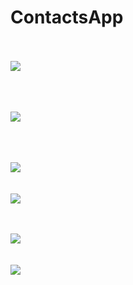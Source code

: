 # ContactsApp
<br><br> 
![](https://github.com/Abdi1717/ContactsApp/blob/master/images/1.png)
<br>

<br><br>  
![](https://github.com/Abdi1717/ContactsApp/blob/master/images/2.png)
<br> 

<br><br>  
![](https://github.com/Abdi1717/ContactsApp/blob/master/images/3.png)
<br> 
<br><br> 
![](https://github.com/Abdi1717/ContactsApp/blob/master/images/4.png)
<br>

<br><br> 
![](https://github.com/Abdi1717/ContactsApp/blob/master/images/5.png)
<br> 
<br><br> 
![](https://github.com/Abdi1717/ContactsApp/blob/master/images/6.png)
<br>

